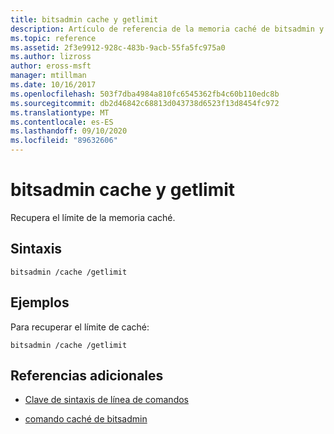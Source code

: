 ```yaml
---
title: bitsadmin cache y getlimit
description: Artículo de referencia de la memoria caché de bitsadmin y el comando getlimit, que recupera el límite de caché.
ms.topic: reference
ms.assetid: 2f3e9912-928c-483b-9acb-55fa5fc975a0
ms.author: lizross
author: eross-msft
manager: mtillman
ms.date: 10/16/2017
ms.openlocfilehash: 503f7dba4984a810fc6545362fb4c60b110edc8b
ms.sourcegitcommit: db2d46842c68813d043738d6523f13d8454fc972
ms.translationtype: MT
ms.contentlocale: es-ES
ms.lasthandoff: 09/10/2020
ms.locfileid: "89632606"
---
```

# <a name="bitsadmin-cache-and-getlimit"></a>bitsadmin cache y getlimit

Recupera el límite de la memoria caché.

## <a name="syntax"></a>Sintaxis

```
bitsadmin /cache /getlimit
```

## <a name="examples"></a>Ejemplos

Para recuperar el límite de caché:

```
bitsadmin /cache /getlimit
```

## <a name="additional-references"></a>Referencias adicionales

- [Clave de sintaxis de línea de comandos](command-line-syntax-key.md)

- [comando caché de bitsadmin](bitsadmin-cache.md)
